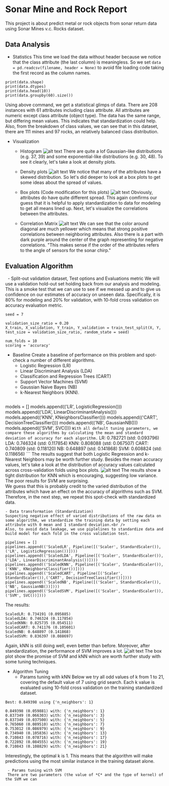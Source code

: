 # Sonar Mine and Rock Report
This project is about predict metal or rock objects from sonar return data using Sonar Mines v.c. Rocks dataset.

## Data Analysis
   - Statistics
This time we load the data without header because we notice that the class attribute (the last column) is meaningless. So we set ```data = pd.readcsv(filename, header = None)``` to avoid file loading code taking the first record as the column names.
```
print(data.shape)
print(data.dtypes)
print(data.head(10))
print(data.groupby(60).size())
```
Using above command, we get a statistical glimps of data. There are 208 instances with 61 attributes including class attribute. All attributes are numeric except class attribute (object type). The data has the same range, but differing mean values. This indicates that standardization could help. Also, from the breakdown of class values, we can see that in this dataset, there are 111 mines and 97 rocks, an relatively balanced class distribution.

   - Visualization
     - Histogram
     ![alt text](https://github.com/yezhilengyue/Python_ML_Practice/blob/master/Project-%5BClassification-Binary%5Dsonar_rock/histgram.png)
     There are quite a lof Gaussian-like distributions (e.g. 37, 39) and some exponential-like distributions (e.g. 30, 48). To see it clearly, let's take a look at density plots.
     
     - Density plots
     ![alt text](https://github.com/yezhilengyue/Python_ML_Practice/blob/master/Project-%5BClassification-Binary%5Dsonar_rock/density.png)
     We notice that many of the attributes have a skewed distribution. So let's did deeper to look at a box plots to get some ideas about the spread of values.
     
     - Box plots (Code modification for this plots)
     ![alt text](https://github.com/yezhilengyue/Python_ML_Practice/blob/master/Project-%5BClassification-Binary%5Dsonar_rock/boxplots.png)
     Obviously, attributes do have quite different spread. This again comfirms our guess that it is helpful to apply standardization to data for modeling to get all means lined up. Next, let's visualize the correlations between the attributes.
     
     - Correlation Matrix
     ![alt text](https://github.com/yezhilengyue/Python_ML_Practice/blob/master/Project-%5BClassification-Binary%5Dsonar_rock/correlation.png)
     We can see that the color around diagonal are much yellower which means that strong positive correlations between neighboring attributes. Also there is a part with dark purple around the center of the graph representing for negative correlations. "This makes sense if the order of the attributes refers to the angle of sensors for the sonar chirp."
     
     
## Evaluation Algorithm
   - Split-out validation dataset, Test options and Evaluations metric
We will use a validation hold-out set holding back from our analysis and modeling. This is a smoke test that we can use to see if we messed up and to give us confidence on our estimates of accuracy on unseen data. Specifically, it is 80% for modeling and 20% for validation, with 10-fold cross validation on accuracy evaluation metric.
```
seed = 7

validation_size_ratio = 0.20
X_train, X_validation, Y_train, Y_validation = train_test_split(X, Y, test_size = validation_size_ratio, random_state = seed)

num_folds = 10
scoring = 'accuracy'
```
   - Baseline
   Create a baseline of performance on this problem and spot-check a number of different algorithms.
     - Logistic Regression (LR)
     - Linear Discriminant Analysis (LDA)
     - Classification and Regression Trees (CART)
     - Support Vector Machines (SVM)
     - Gaussian Naive Bayes (NB)
     - k-Nearest Neighbors (KNN).
     ```
models = []
models.append(('LR', LogisticRegression())) 
models.append(('LDA', LinearDiscriminantAnalysis())) 
models.append(('KNN', KNeighborsClassifier())) 
models.append(('CART', DecisionTreeClassifier())) 
models.append(('NB', GaussianNB())) 
models.append(('SVM', SVC()))
     ```
     With all default tuning parameters, we compare these algorithms by calculating the mean and standard deviation of accuracy for each algorithm.
     ```
LR: 0.782721 (std: 0.093796)
LDA: 0.746324 (std: 0.117854)
KNN: 0.808088 (std: 0.067507)
CART: 0.740809 (std: 0.118120)
NB: 0.648897 (std: 0.141868)
SVM: 0.608824 (std: 0.118656)
     ```
     The results suggest that both Logistic Regression and k-Nearest Neighbors may be worth further study. Besides the mean accuracy values, let's take a look at the distribution of accuracy values calculated across cross-validation folds using box plots.
     ![alt text](https://github.com/yezhilengyue/Python_ML_Practice/blob/master/Project-%5BClassification-Binary%5Dsonar_rock/algs_cmpsn.png)
     The results show a tight distribution for KNN which is encouraging, suggesting low variance. The poor results for SVM are surprising.<br />
     We guess that this is probably credit to the varied distribution of the attributes which have an effect on the accuracy of algorithms such as SVM. Therefore, in the next step, we repeat this spot-check with standardized data.

     
    - Data transformation (Standardization)
    Suspecting negative effect of varied distributions of the raw data on some algorithm, we standardize the training data by setting each attribute with 0 mean and 1 standard deviation.<br />
    Also, to avoid data leakage, we use piplelines to standardize data and build model for each fold in the cross validation test.
```
pipelines = []
pipelines.append(('ScaledLR', Pipeline([('Scaler', StandardScaler()),('LR', LogisticRegression())])))
pipelines.append(('ScaledLDA', Pipeline([('Scaler', StandardScaler()),('LDA', LinearDiscriminantAnalysis())])))
pipelines.append(('ScaledKNN', Pipeline([('Scaler', StandardScaler()),('KNN', KNeighborsClassifier())])))
pipelines.append(('ScaledCART', Pipeline([('Scaler', StandardScaler()),('CART', DecisionTreeClassifier())])))
pipelines.append(('ScaledNB', Pipeline([('Scaler', StandardScaler()),('NB', GaussianNB())])))
pipelines.append(('ScaledSVM', Pipeline([('Scaler', StandardScaler()),('SVM', SVC())])))
```
   The results:
   ```
ScaledLR: 0.734191 (0.095885)
ScaledLDA: 0.746324 (0.117854)
ScaledKNN: 0.825735 (0.054511)      
ScaledCART: 0.741176 (0.105601)
ScaledNB: 0.648897 (0.141868)
ScaledSVM: 0.836397 (0.088697)      
   ```
   Again, kNN is still doing well, even better than before. Moreover, after standardization, the performance of SVM improves a lot.
   ![alt text](https://github.com/yezhilengyue/Python_ML_Practice/blob/master/Project-%5BClassification-Binary%5Dsonar_rock/Ensemble%5Dalgs_cmpsn.png)
   The box plot show the promise of SVM and kNN which are worth further study with some tuning techniques.
   
   
   - Algorithm Tuning
     - Params tuning with kNN
     Below we try all odd values of k from 1 to 21, covering the default value of 7 using grid search. Each k value is evaluated using 10-fold cross validation on the training standardized dataset.
```
Best: 0.849398 using {'n_neighbors': 1}

0.849398 (0.059881) with: {'n_neighbors': 1}
0.837349 (0.066303) with: {'n_neighbors': 3}
0.837349 (0.037500) with: {'n_neighbors': 5}
0.765060 (0.089510) with: {'n_neighbors': 7}
0.753012 (0.086979) with: {'n_neighbors': 9}
0.734940 (0.105836) with: {'n_neighbors': 13}
0.710843 (0.078716) with: {'n_neighbors': 17}
0.722892 (0.084555) with: {'n_neighbors': 19}
0.710843 (0.108829) with: {'n_neighbors': 21}
```
   Interestingly, the optimal k is 1. This means that the algorithm will make predictions using the most similar instance in the training dataset alone. 
   
     - Params tuning with SVM
     There are two parameters (the value of *C* and the type of kernel) of the SVM we can 

